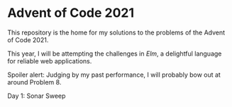 # Advent of Code 2021

This repository is the home for my solutions to the problems of the Advent of
Code 2021.

This year, I will be attempting the challenges in _Elm_, a delightful language
for reliable web applications.

Spoiler alert: Judging by my past performance, I will probably bow out at around
Problem 8.

Day 1: Sonar Sweep
